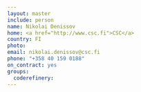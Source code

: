 ```yaml
---
layout: master
include: person
name: Nikolai Denissov
home: <a href="http://www.csc.fi">CSC</a>
country: FI
photo:
email: nikolai.denissov@csc.fi
phone: "+358 40 159 0188"
on_contract: yes
groups:
  coderefinery:
---
```


